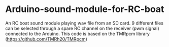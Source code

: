 # Arduino-sound-module-for-RC-boat
An RC boat sound module playing wav file from an SD card. 9 different files can be selected through a spare RC channel on the receiver (pwm signal) connected to the Arduino.  This code is based on the TMRpcm library (https://github.com/TMRh20/TMRpcm)

